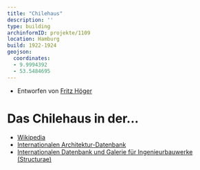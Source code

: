 ```yaml
---
title: "Chilehaus"
description: ''
type: building
archinformID: projekte/1109
location: Hamburg
build: 1922-1924
geojson:
  coordinates:
  - 9.9994392
  - 53.5484695
---
```


* Entworfen von [Fritz Höger](/tags/Fritz-Höger)

# Das Chilehaus in der...
* [Wikipedia](https://de.wikipedia.org/wiki/Chilehaus)
* [Internationalen Architektur-Datenbank](https://deu.archinform.net/projekte/1109.htm)
* [Internationalen Datenbank und Galerie für Ingenieurbauwerke (Structurae)](https://structurae.net/de/bauwerke/chilehaus)
